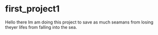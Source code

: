 # first_project1

Hello there
 Im am doing this project to save as much seamans from losing theyer lifes from falling into the sea.
